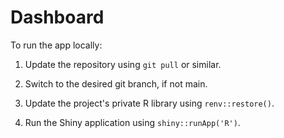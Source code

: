# Dashboard

To run the app locally:

1. Update the repository using `git pull` or similar.

1. Switch to the desired git branch, if not main.

1. Update the project's private R library using `renv::restore()`.

1. Run the Shiny application using `shiny::runApp('R')`.
